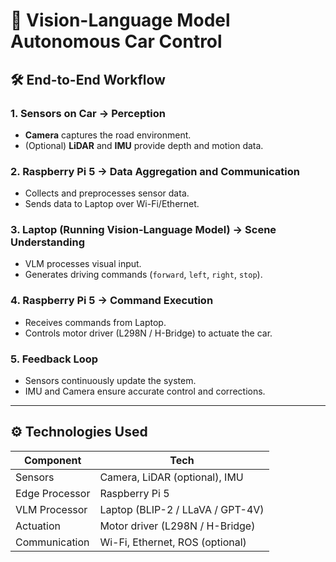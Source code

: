 # 🚗 Vision-Language Model Autonomous Car Control

## 🛠️ End-to-End Workflow

### 1. Sensors on Car → Perception
- **Camera** captures the road environment.
- (Optional) **LiDAR** and **IMU** provide depth and motion data.

### 2. Raspberry Pi 5 → Data Aggregation and Communication
- Collects and preprocesses sensor data.
- Sends data to Laptop over Wi-Fi/Ethernet.

### 3. Laptop (Running Vision-Language Model) → Scene Understanding
- VLM processes visual input.
- Generates driving commands (`forward`, `left`, `right`, `stop`).

### 4. Raspberry Pi 5 → Command Execution
- Receives commands from Laptop.
- Controls motor driver (L298N / H-Bridge) to actuate the car.

### 5. Feedback Loop
- Sensors continuously update the system.
- IMU and Camera ensure accurate control and corrections.

---

## ⚙️ Technologies Used
| Component           | Tech                                 |
|---------------------|--------------------------------------|
| Sensors             | Camera, LiDAR (optional), IMU        |
| Edge Processor      | Raspberry Pi 5                       |
| VLM Processor       | Laptop (BLIP-2 / LLaVA / GPT-4V)     |
| Actuation           | Motor driver (L298N / H-Bridge)      |
| Communication       | Wi-Fi, Ethernet, ROS (optional)      |
